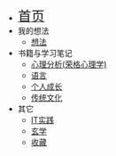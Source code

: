 * [<font size=5>首页</font>](/)
* 我的想法
  * [想法](/thoughts/)
* 书籍与学习笔记
  * [心理分析(荣格心理学)](/analytical-psychology/)
  * [语言](/languages/)
  * [个人成长](/self-help/)
  * [传统文化](/tradition/)
* 其它
  * [IT实践](/IT-practice/)
  * [玄学](/metaphysics/)
  * [收藏](/collection/)